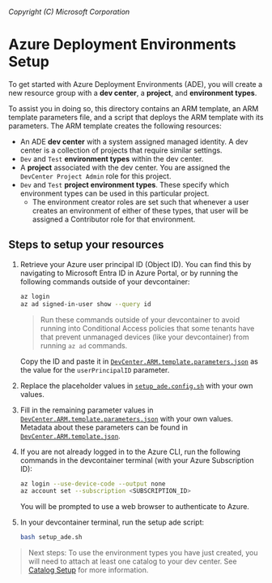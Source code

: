 _Copyright (C) Microsoft Corporation_

# Azure Deployment Environments Setup

To get started with Azure Deployment Environments (ADE), you will create a new resource group with a **dev center**, a **project**, and **environment types**.

To assist you in doing so, this directory contains an ARM template, an ARM template parameters file, and a script that deploys the ARM template with its parameters. The ARM template creates the following resources:
* An ADE **dev center** with a system assigned managed identity. A dev center is a collection of projects that require similar settings.
* `Dev` and `Test` **environment types** within the dev center.
* A **project** associated with the dev center. You are assigned the `DevCenter Project Admin` role for this project.
* `Dev` and `Test` **project environment types**. These specify which environment types can be used in this particular project.
    * The environment creator roles are set such that whenever a user creates an environment of either of these types, that user will be assigned a Contributor role for that environment.

## Steps to setup your resources

1. Retrieve your Azure user principal ID (Object ID). You can find this by navigating to Microsoft Entra ID in Azure Portal, or by running the following commands outside of your devcontainer:
    ```bash
    az login
    az ad signed-in-user show --query id
    ```
    > Run these commands outside of your devcontainer to avoid running into Conditional Access policies that some tenants have that prevent unmanaged devices (like your devcontainer) from running `az ad` commands.

   Copy the ID and paste it in [`DevCenter.ARM.template.parameters.json`](./DevCenter.ARM.template.parameters.json) as the value for the `userPrincipalID` parameter.
1. Replace the placeholder values in [`setup_ade.config.sh`](setup_ade.config.sh) with your own values.
1. Fill in the remaining parameter values in [`DevCenter.ARM.template.parameters.json`](./DevCenter.ARM.template.parameters.json) with your own values. Metadata about these parameters can be found in [`DevCenter.ARM.template.json`](./DevCenter.ARM.template.json).
1. If you are not already logged in to the Azure CLI, run the following commands in the devcontainer terminal (with your Azure Subscription ID):
    ```bash
    az login --use-device-code --output none
    az account set --subscription <SUBSCRIPTION_ID>
    ```
    You will be prompted to use a web browser to authenticate to Azure.
1. In your devcontainer terminal, run the setup ade script:
    ```bash
    bash setup_ade.sh
    ```

> Next steps: To use the environment types you have just created, you will need to attach at least one catalog to your dev center. See [Catalog Setup](../catalog_setup/README.md) for more information.
